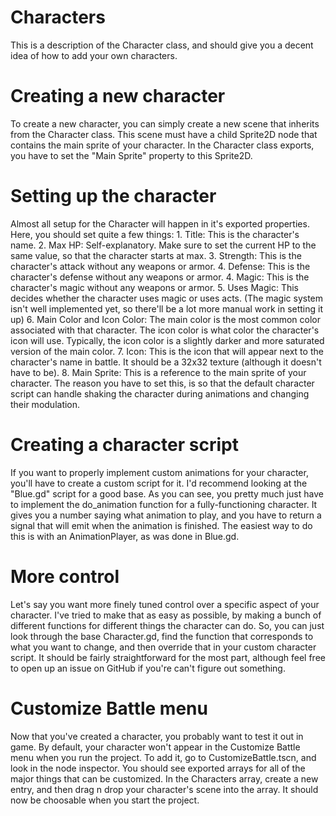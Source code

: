# Characters

This is a description of the Character class, and should give you a decent idea of how to add your own characters.

# Creating a new character

To create a new character, you can simply create a new scene that inherits from the Character class. This scene must have a child Sprite2D node that contains the main sprite of your character. In the Character class exports, you have to set the "Main Sprite" property to this Sprite2D.

# Setting up the character

Almost all setup for the Character will happen in it's exported properties. Here, you should set quite a few things:
	1. Title: This is the character's name.
	2. Max HP: Self-explanatory. Make sure to set the current HP to the same value, so that the character starts at max.
	3. Strength: This is the character's attack without any weapons or armor.
	4. Defense: This is the character's defense without any weapons or armor.
	4. Magic: This is the character's magic without any weapons or armor.
	5. Uses Magic: This decides whether the character uses magic or uses acts. (The magic system isn't well implemented yet, so there'll be a lot more manual work in setting it up)
	6. Main Color and Icon Color: The main color is the most common color associated with that character. The icon color is what color the character's icon will use. Typically, the icon color is a slightly darker and more saturated version of the main color.
	7. Icon: This is the icon that will appear next to the character's name in battle. It should be a 32x32 texture (although it doesn't have to be).
	8. Main Sprite: This is a reference to the main sprite of your character. The reason you have to set this, is so that the default character script can handle shaking the character during animations and changing their modulation.

# Creating a character script

If you want to properly implement custom animations for your character, you'll have to create a custom script for it. I'd recommend looking at the "Blue.gd" script for a good base. As you can see, you pretty much just have to implement the do_animation function for a fully-functioning character. It gives you a number saying what animation to play, and you have to return a signal that will emit when the animation is finished. The easiest way to do this is with an AnimationPlayer, as was done in Blue.gd.

# More control

Let's say you want more finely tuned control over a specific aspect of your character. I've tried to make that as easy as possible, by making a bunch of different functions for different things the character can do. So, you can just look through the base Character.gd, find the function that corresponds to what you want to change, and then override that in your custom character script. It should be fairly straightforward for the most part, although feel free to open up an issue on GitHub if you're can't figure out something.

# Customize Battle menu

Now that you've created a character, you probably want to test it out in game. By default, your character won't appear in the Customize Battle menu when you run the project. To add it, go to CustomizeBattle.tscn, and look in the node inspector. You should see exported arrays for all of the major things that can be customized. In the Characters array, create a new entry, and then drag n drop your character's scene into the array. It should now be choosable when you start the project.
